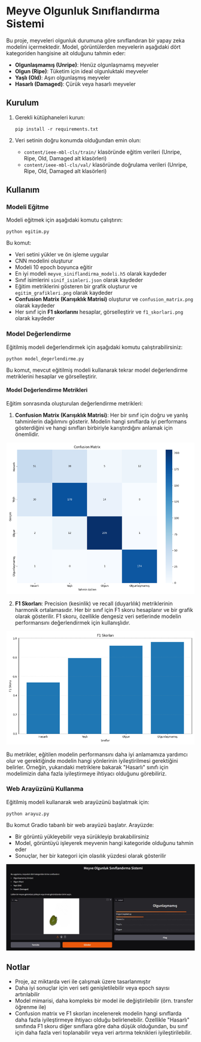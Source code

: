 # Meyve Olgunluk Sınıflandırma Sistemi

Bu proje, meyveleri olgunluk durumuna göre sınıflandıran bir yapay zeka modelini içermektedir. Model, görüntülerden meyvelerin aşağıdaki dört kategoriden hangisine ait olduğunu tahmin eder:

- **Olgunlaşmamış (Unripe)**: Henüz olgunlaşmamış meyveler
- **Olgun (Ripe)**: Tüketim için ideal olgunluktaki meyveler
- **Yaşlı (Old)**: Aşırı olgunlaşmış meyveler
- **Hasarlı (Damaged)**: Çürük veya hasarlı meyveler

## Kurulum

1. Gerekli kütüphaneleri kurun:
   ```
   pip install -r requirements.txt
   ```

2. Veri setinin doğru konumda olduğundan emin olun:
   - `content/ieee-mbl-cls/train/` klasöründe eğitim verileri (Unripe, Ripe, Old, Damaged alt klasörleri)
   - `content/ieee-mbl-cls/val/` klasöründe doğrulama verileri (Unripe, Ripe, Old, Damaged alt klasörleri)

## Kullanım

### Modeli Eğitme

Modeli eğitmek için aşağıdaki komutu çalıştırın:

```
python egitim.py
```

Bu komut:
- Veri setini yükler ve ön işleme uygular
- CNN modelini oluşturur
- Modeli 10 epoch boyunca eğitir
- En iyi modeli `meyve_siniflandirma_modeli.h5` olarak kaydeder
- Sınıf isimlerini `sinif_isimleri.json` olarak kaydeder
- Eğitim metriklerini gösteren bir grafik oluşturur ve `egitim_grafikleri.png` olarak kaydeder
- **Confusion Matrix (Karışıklık Matrisi)** oluşturur ve `confusion_matrix.png` olarak kaydeder
- Her sınıf için **F1 skorlarını** hesaplar, görselleştirir ve `f1_skorlari.png` olarak kaydeder

### Model Değerlendirme

Eğitilmiş modeli değerlendirmek için aşağıdaki komutu çalıştırabilirsiniz:

```
python model_degerlendirme.py
```

Bu komut, mevcut eğitilmiş modeli kullanarak tekrar model değerlendirme metriklerini hesaplar ve görselleştirir.

#### Model Değerlendirme Metrikleri

Eğitim sonrasında oluşturulan değerlendirme metrikleri:

1. **Confusion Matrix (Karışıklık Matrisi)**: Her bir sınıf için doğru ve yanlış tahminlerin dağılımını gösterir. Modelin hangi sınıflarda iyi performans gösterdiğini ve hangi sınıfları birbiriyle karıştırdığını anlamak için önemlidir.

![Confusion Matrix](uploads/confusion_matrix.png)

2. **F1 Skorları**: Precision (kesinlik) ve recall (duyarlılık) metriklerinin harmonik ortalamasıdır. Her bir sınıf için F1 skoru hesaplanır ve bir grafik olarak gösterilir. F1 skoru, özellikle dengesiz veri setlerinde modelin performansını değerlendirmek için kullanışlıdır.

![F1 Skorları](uploads/f1_skorlari.png)

Bu metrikler, eğitilen modelin performansını daha iyi anlamamıza yardımcı olur ve gerektiğinde modelin hangi yönlerinin iyileştirilmesi gerektiğini belirler. Örneğin, yukarıdaki metriklere bakarak "Hasarlı" sınıfı için modelimizin daha fazla iyileştirmeye ihtiyacı olduğunu görebiliriz.

### Web Arayüzünü Kullanma

Eğitilmiş modeli kullanarak web arayüzünü başlatmak için:

```
python arayuz.py
```

Bu komut Gradio tabanlı bir web arayüzü başlatır. Arayüzde:
- Bir görüntü yükleyebilir veya sürükleyip bırakabilirsiniz
- Model, görüntüyü işleyerek meyvenin hangi kategoride olduğunu tahmin eder
- Sonuçlar, her bir kategori için olasılık yüzdesi olarak gösterilir

![Web Arayüzü](uploads/arayuz.jpg)

## Notlar

- Proje, az miktarda veri ile çalışmak üzere tasarlanmıştır
- Daha iyi sonuçlar için veri seti genişletilebilir veya epoch sayısı artırılabilir
- Model mimarisi, daha kompleks bir model ile değiştirilebilir (örn. transfer öğrenme ile)
- Confusion matrix ve F1 skorları incelenerek modelin hangi sınıflarda daha fazla iyileştirmeye ihtiyacı olduğu belirlenebilir. Özellikle "Hasarlı" sınıfında F1 skoru diğer sınıflara göre daha düşük olduğundan, bu sınıf için daha fazla veri toplanabilir veya veri artırma teknikleri iyileştirilebilir. 